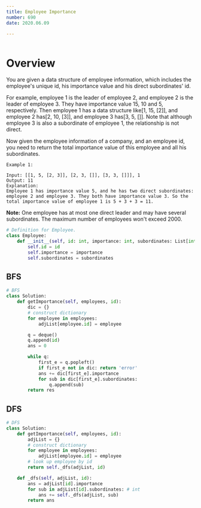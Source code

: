 ```yaml
---
title: Employee Importance
number: 690
date: 2020.06.09

---
```


```toc

```

# Overview

You are given a data structure of employee information, which includes the employee's unique id, his importance value and his direct subordinates' id.

For example, employee 1 is the leader of employee 2, and employee 2 is the leader of employee 3. They have importance value 15, 10 and 5, respectively. Then employee 1 has a data structure like[1, 15, [2]], and employee 2 has[2, 10, [3]], and employee 3 has[3, 5, []]. Note that although employee 3 is also a subordinate of employee 1, the relationship is not direct.

Now given the employee information of a company, and an employee id, you need to return the total importance value of this employee and all his subordinates.

```text
Example 1:

Input: [[1, 5, [2, 3]], [2, 3, []], [3, 3, []]], 1
Output: 11
Explanation:
Employee 1 has importance value 5, and he has two direct subordinates: employee 2 and employee 3. They both have importance value 3. So the total importance value of employee 1 is 5 + 3 + 3 = 11.
```

**Note:** One employee has at most one direct leader and may have several subordinates. The maximum number of employees won't exceed 2000.

```python
# Definition for Employee.
class Employee:
    def __init__(self, id: int, importance: int, subordinates: List[int]):
        self.id = id
        self.importance = importance
        self.subordinates = subordinates
```

## BFS

```python
# BFS
class Solution:
    def getImportance(self, employees, id):
        dic = {}
        # construct dictionary
        for employee in employees:
            adjList[employee.id] = employee

        q = deque()
        q.append(id)
        ans = 0

        while q:
            first_e = q.popleft()
            if first_e not in dic: return 'error'
            ans += dic[first_e].importance
            for sub in dic[first_e].subordinates:
                q.append(sub)
        return res
```

## DFS

```python
# DFS
class Solution:
    def getImportance(self, employees, id):
        adjList = {}
        # construct dictionary
        for employee in employees:
            adjList[employee.id] = employee
        # look up employee by id
        return self._dfs(adjList, id)

    def _dfs(self, adjList, id):
        ans = adjList[id].importance
        for sub in adjList[id].subordinates: # int
            ans += self._dfs(adjList, sub)
        return ans
```
